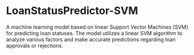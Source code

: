 # LoanStatusPredictor-SVM
A machine learning model based on linear Support Vector Machines (SVM) for predicting loan statuses. The model utilizes a linear SVM algorithm to analyze various factors and make accurate predictions regarding loan approvals or rejections.
